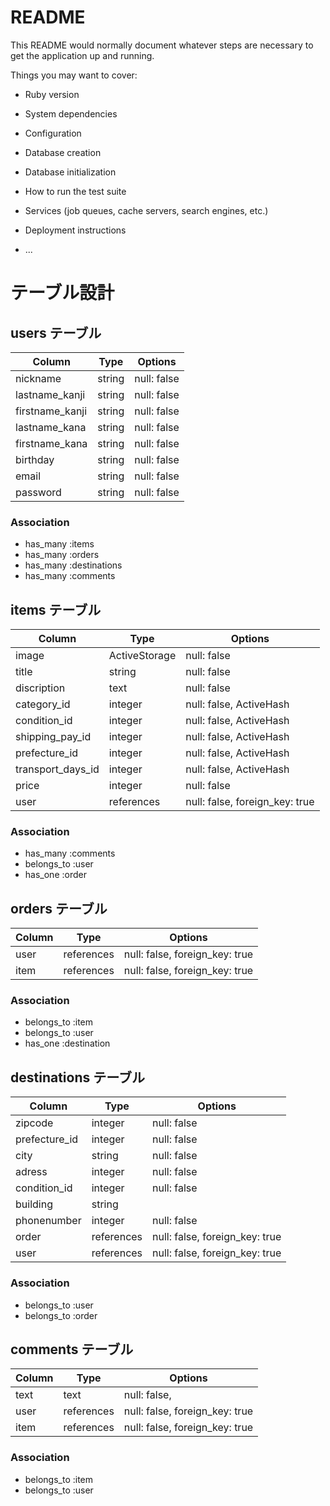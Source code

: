 # README

This README would normally document whatever steps are necessary to get the
application up and running.

Things you may want to cover:

* Ruby version

* System dependencies

* Configuration

* Database creation

* Database initialization

* How to run the test suite

* Services (job queues, cache servers, search engines, etc.)

* Deployment instructions

* ...

# テーブル設計

## users テーブル

| Column             | Type   | Options     |
| ------------------ | ------ | ----------- |
| nickname           | string | null: false |
| lastname_kanji     | string | null: false |
| firstname_kanji    | string | null: false |
| lastname_kana      | string | null: false |
| firstname_kana     | string | null: false |
| birthday           | string | null: false |
| email              | string | null: false |
| password           | string | null: false |


### Association

- has_many :items
- has_many :orders
- has_many :destinations
- has_many :comments

## items テーブル

| Column             | Type            | Options                        |
| ------------------ | --------------- | ------------------------------ |
| image              | ActiveStorage   | null: false                    |
| title              | string          | null: false                    |
| discription        | text            | null: false                    |
| category_id        | integer         | null: false, ActiveHash        |
| condition_id       | integer         | null: false, ActiveHash        |
| shipping_pay_id    | integer         | null: false, ActiveHash        |
| prefecture_id      | integer         | null: false, ActiveHash        |
| transport_days_id  | integer         | null: false, ActiveHash        |
| price              | integer         | null: false                    |
| user               | references      | null: false, foreign_key: true |

### Association

- has_many :comments
- belongs_to :user
- has_one :order

## orders テーブル

| Column             | Type            | Options                        |
| ------------------ | --------------- | ------------------------------ |
| user               | references      | null: false, foreign_key: true |
| item               | references      | null: false, foreign_key: true |


### Association

- belongs_to :item
- belongs_to :user
- has_one :destination


## destinations テーブル

| Column             | Type            | Options                        |
| ------------------ | --------------- | ------------------------------ |
| zipcode            | integer         | null: false                    |
| prefecture_id      | integer         | null: false                    |
| city               | string          | null: false                    |
| adress             | integer         | null: false                    |
| condition_id       | integer         | null: false                    |
| building           | string          |                                |
| phonenumber        | integer         | null: false                    |
| order              | references      | null: false, foreign_key: true |
| user               | references      | null: false, foreign_key: true |

### Association

- belongs_to :user
- belongs_to :order


## comments テーブル

| Column       | Type       | Options                        |
| ------------ | ---------- | ------------------------------ |
| text         | text       | null: false,                   |
| user         | references | null: false, foreign_key: true |
| item         | references | null: false, foreign_key: true |

### Association

- belongs_to :item
- belongs_to :user
